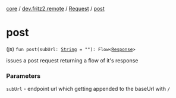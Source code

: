 [core](../../index.md) / [dev.fritz2.remote](../index.md) / [Request](index.md) / [post](./post.md)

# post

(js) `fun post(subUrl: `[`String`](https://kotlinlang.org/api/latest/jvm/stdlib/kotlin/-string/index.html)` = ""): Flow<`[`Response`](https://kotlinlang.org/api/latest/jvm/stdlib/org.w3c.fetch/-response/index.html)`>`

issues a post request returning a flow of it's response

### Parameters

`subUrl` - endpoint url which getting appended to the baseUrl with `/`